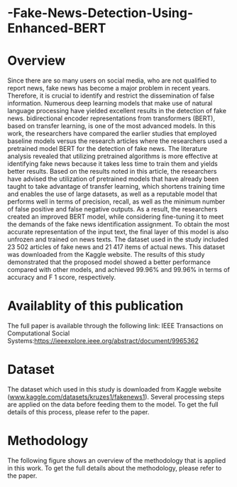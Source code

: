 # -Fake-News-Detection-Using-Enhanced-BERT
# Overview
Since there are so many users on social media, who are not qualified to report news, fake news has become a major problem in recent years. Therefore, it is crucial to identify and restrict the dissemination of false information. Numerous deep learning models that make use of natural language processing have yielded excellent results in the detection of fake news. bidirectional encoder representations from transformers (BERT), based on transfer learning, is one of the most advanced models. In this work, the researchers have compared the earlier studies that employed baseline models versus the research articles where the researchers used a pretrained model BERT for the detection of fake news. The literature analysis revealed that utilizing pretrained algorithms is more effective at identifying fake news because it takes less time to train them and yields better results. Based on the results noted in this article, the researchers have advised the utilization of pretrained models that have already been taught to take advantage of transfer learning, which shortens training time and enables the use of large datasets, as well as a reputable model that performs well in terms of precision, recall, as well as the minimum number of false positive and false negative outputs. As a result, the researchers created an improved BERT model, while considering fine-tuning it to meet the demands of the fake news identification assignment. To obtain the most accurate representation of the input text, the final layer of this model is also unfrozen and trained on news texts. The dataset used in the study included 23 502 articles of fake news and 21 417 items of actual news. This dataset was downloaded from the Kaggle website. The results of this study demonstrated that the proposed model showed a better performance compared with other models, and achieved 99.96% and 99.96% in terms of accuracy and F 1 score, respectively.
# Availablity of this publication
The full paper is available through the following link: IEEE Transactions on Computational Social Systems:https://ieeexplore.ieee.org/abstract/document/9965362
# Dataset
The dataset which used in this study is downloaded from Kaggle website (www.kaggle.com/datasets/kruzes1/fakenews1). Several processing steps are applied on the data before feeding them to the model. To get the full details of this process, please refer to the paper.
# Methodology
The following figure shows an overview of the methodology that is applied in this work. To get the full details about the methodology, please refer to the paper.

